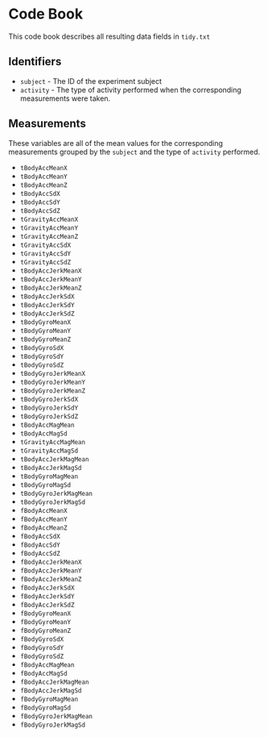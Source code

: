 Code Book
================

This code book describes all resulting data fields in `tidy.txt`

## **Identifiers**

  - `subject` - The ID of the experiment subject
  - `activity` - The type of activity performed when the corresponding
    measurements were taken.

## **Measurements**

These variables are all of the mean values for the corresponding
measurements grouped by the `subject` and the type of `activity`
performed.

  - `tBodyAccMeanX`
  - `tBodyAccMeanY`
  - `tBodyAccMeanZ`
  - `tBodyAccSdX`
  - `tBodyAccSdY`
  - `tBodyAccSdZ`
  - `tGravityAccMeanX`
  - `tGravityAccMeanY`
  - `tGravityAccMeanZ`
  - `tGravityAccSdX`
  - `tGravityAccSdY`
  - `tGravityAccSdZ`
  - `tBodyAccJerkMeanX`
  - `tBodyAccJerkMeanY`
  - `tBodyAccJerkMeanZ`
  - `tBodyAccJerkSdX`
  - `tBodyAccJerkSdY`
  - `tBodyAccJerkSdZ`
  - `tBodyGyroMeanX`
  - `tBodyGyroMeanY`
  - `tBodyGyroMeanZ`
  - `tBodyGyroSdX`
  - `tBodyGyroSdY`
  - `tBodyGyroSdZ`
  - `tBodyGyroJerkMeanX`
  - `tBodyGyroJerkMeanY`
  - `tBodyGyroJerkMeanZ`
  - `tBodyGyroJerkSdX`
  - `tBodyGyroJerkSdY`
  - `tBodyGyroJerkSdZ`
  - `tBodyAccMagMean`
  - `tBodyAccMagSd`
  - `tGravityAccMagMean`
  - `tGravityAccMagSd`
  - `tBodyAccJerkMagMean`
  - `tBodyAccJerkMagSd`
  - `tBodyGyroMagMean`
  - `tBodyGyroMagSd`
  - `tBodyGyroJerkMagMean`
  - `tBodyGyroJerkMagSd`
  - `fBodyAccMeanX`
  - `fBodyAccMeanY`
  - `fBodyAccMeanZ`
  - `fBodyAccSdX`
  - `fBodyAccSdY`
  - `fBodyAccSdZ`
  - `fBodyAccJerkMeanX`
  - `fBodyAccJerkMeanY`
  - `fBodyAccJerkMeanZ`
  - `fBodyAccJerkSdX`
  - `fBodyAccJerkSdY`
  - `fBodyAccJerkSdZ`
  - `fBodyGyroMeanX`
  - `fBodyGyroMeanY`
  - `fBodyGyroMeanZ`
  - `fBodyGyroSdX`
  - `fBodyGyroSdY`
  - `fBodyGyroSdZ`
  - `fBodyAccMagMean`
  - `fBodyAccMagSd`
  - `fBodyAccJerkMagMean`
  - `fBodyAccJerkMagSd`
  - `fBodyGyroMagMean`
  - `fBodyGyroMagSd`
  - `fBodyGyroJerkMagMean`
  - `fBodyGyroJerkMagSd`
